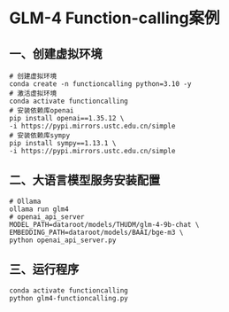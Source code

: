 # GLM-4 Function-calling案例

## 一、创建虚拟环境

```shell
# 创建虚拟环境
conda create -n functioncalling python=3.10 -y
# 激活虚拟环境
conda activate functioncalling
# 安装依赖库openai
pip install openai==1.35.12 \
-i https://pypi.mirrors.ustc.edu.cn/simple
# 安装依赖库sympy
pip install sympy==1.13.1 \
-i https://pypi.mirrors.ustc.edu.cn/simple
```

## 二、大语言模型服务安装配置

```shell
# Ollama
ollama run glm4
# openai_api_server
MODEL_PATH=dataroot/models/THUDM/glm-4-9b-chat \
EMBEDDING_PATH=dataroot/models/BAAI/bge-m3 \
python openai_api_server.py
```

## 三、运行程序

```shell
conda activate functioncalling
python glm4-functioncalling.py
```
